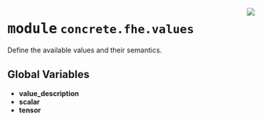 <!-- markdownlint-disable -->

<a href="../../../../concrete-ml/.venv/lib/python3.9/site-packages/concrete/fhe/values/__init__.py#L0"><img align="right" style="float:right;" src="https://img.shields.io/badge/-source-cccccc?style=flat-square"></a>

# <kbd>module</kbd> `concrete.fhe.values`
Define the available values and their semantics. 

**Global Variables**
---------------
- **value_description**
- **scalar**
- **tensor**


